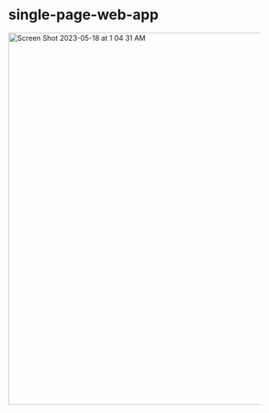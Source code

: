 # single-page-web-app


<img width="742" alt="Screen Shot 2023-05-18 at 1 04 31 AM" src="https://github.com/anya-chan/single-page-web-app/assets/111900986/0949eeb8-34f2-40cb-b772-583a0fb10e0a">
